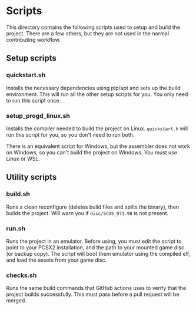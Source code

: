 # Scripts

This directory contains the following scripts used to setup and build the project. There are a few others, but they are not used in the normal contributing workflow.

## Setup scripts

### quickstart.sh

Installs the necessary dependencies using pip/apt and sets up the build environment. This will run all the other setup scripts for you. You only need to run this script once.

### setup_progd_linux.sh

Installs the compiler needed to build the project on Linux. `quickstart.h` will run this script for you, so you don't need to run both.

There is an equivalent script for Windows, but the assembler does not work on Windows, so you can't build the project on Windows. You must use Linux or WSL.

## Utility scripts

### build.sh

Runs a clean reconfigure (deletes build files and splits the binary), then builds the project. Will warn you if `disc/SCUS_971.98` is not present.

### run.sh

Runs the project in an emulator. Before using, you must edit the script to point to your PCSX2 installation, and the path to your mounted game disc (or backup copy). The script will boot them emulator using the compiled elf, and load the assets from your game disc.

### checks.sh

Runs the same build commands that GitHub actions uses to verify that the project builds successfully. This must pass before a pull request will be merged.
